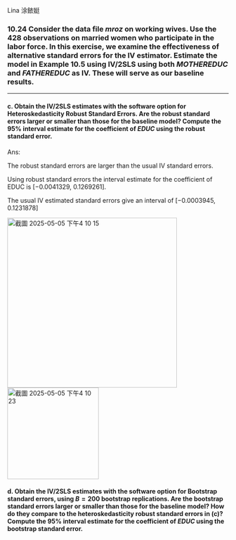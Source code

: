 Lina 涂銥娗
### 10.24 Consider the data file *mroz* on working wives. Use the 428 observations on married women who participate in the labor force. In this exercise, we examine the effectiveness of alternative standard errors for the IV estimator. Estimate the model in Example 10.5 using IV/2SLS using both $MOTHEREDUC$ and $FATHEREDUC$ as IV. These will serve as our baseline results.
---

#### c. Obtain the IV/2SLS estimates with the software option for Heteroskedasticity Robust Standard Errors. Are the robust standard errors larger or smaller than those for the baseline model? Compute the 95% interval estimate for the coefficient of $EDUC$ using the robust standard error.

Ans: 


The robust standard errors are larger than the usual IV standard errors.


Using robust standard errors the interval estimate for the coefficient of EDUC is [−0.0041329, 0.1269261]. 

The usual IV estimated standard errors give an interval of [−0.0003945, 0.1231878]


<img width="386" alt="截圖 2025-05-05 下午4 10 15" src="https://github.com/user-attachments/assets/0cea3b8a-e7e6-4c81-8559-aa1603bad38b" />


<img width="208" alt="截圖 2025-05-05 下午4 10 23" src="https://github.com/user-attachments/assets/f2661909-8b99-4024-ab24-3d63f1815b70" />




#### d. Obtain the IV/2SLS estimates with the software option for Bootstrap standard errors, using $B = 200$ bootstrap replications. Are the bootstrap standard errors larger or smaller than those for the baseline model? How do they compare to the heteroskedasticity robust standard errors in (c)? Compute the 95% interval estimate for the coefficient of $EDUC$ using the bootstrap standard error.
